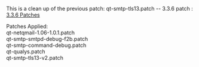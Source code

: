 This is a clean up of the previous patch: qt-smtp-tls13.patch
   -- 3.3.6 patch : <a href="https://github.com/qmtoaster/patches/tree/master/cos8/3.3.6">3.3.6 Patches</a>

Patches Applied:<br>
   qt-netqmail-1.06-1.0.1.patch<br>
   qt-smtp-smtpd-debug-f2b.patch<br>
   qt-smtp-command-debug.patch<br>
   qt-qualys.patch<br>
   qt-smtp-tls13-v2.patch
